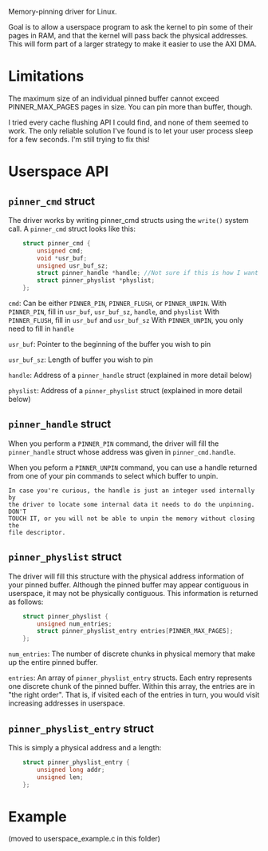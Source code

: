 Memory-pinning driver for Linux.

Goal is to allow a userspace program to ask the kernel to pin some of their 
pages in RAM, and that the kernel will pass back the physical addresses. This 
will form part of a larger strategy to make it easier to use the AXI DMA.

# Limitations

The maximum size of an individual pinned buffer cannot exceed PINNER_MAX_PAGES 
pages in size. You can pin more than buffer, though.

I tried every cache flushing API I could find, and none of them seemed to work. 
The only reliable solution I've found is to let your user process sleep for a 
few seconds. I'm still trying to fix this!

# Userspace API

## `pinner_cmd` struct

The driver works by writing pinner_cmd structs using the `write()` system call. A 
`pinner_cmd` struct looks like this:

```C
    struct pinner_cmd {
        unsigned cmd;
        void *usr_buf;
        unsigned usr_buf_sz;
        struct pinner_handle *handle; //Not sure if this is how I want to do it
        struct pinner_physlist *physlist;
    };
```

`cmd`:
    Can be either `PINNER_PIN`, `PINNER_FLUSH`, or `PINNER_UNPIN`.
    With `PINNER_PIN`, fill in `usr_buf`, `usr_buf_sz`, `handle`, and `physlist`
    With `PINNER_FLUSH`, fill in `usr_buf` and `usr_buf_sz`
    With `PINNER_UNPIN`, you only need to fill in `handle`

`usr_buf`:
    Pointer to the beginning of the buffer you wish to pin

`usr_buf_sz`:
    Length of buffer you wish to pin

`handle`:
    Address of a `pinner_handle` struct (explained in more detail below)

`physlist`:
    Address of a `pinner_physlist` struct (explained in more detail below)


## `pinner_handle` struct

When you perform a `PINNER_PIN` command, the driver will fill the `pinner_handle` 
struct whose address was given in `pinner_cmd.handle`.

When you peform a `PINNER_UNPIN` command, you can use a handle returned from one 
of your pin commands to select which buffer to unpin.

    In case you're curious, the handle is just an integer used internally by 
    the driver to locate some internal data it needs to do the unpinning. DON'T 
    TOUCH IT, or you will not be able to unpin the memory without closing the 
    file descriptor.


## `pinner_physlist` struct

The driver will fill this structure with the physical address information of 
your pinned buffer. Although the pinned buffer may appear contiguous in 
userspace, it may not be physically contiguous. This information is returned as 
follows:

```C
    struct pinner_physlist {
        unsigned num_entries;
        struct pinner_physlist_entry entries[PINNER_MAX_PAGES];
    };
```

`num_entries`:
    The number of discrete chunks in physical memory that make up the entire 
    pinned buffer.

`entries`:
    An array of `pinner_physlist_entry` structs. Each entry represents one 
    discrete chunk of the pinned buffer. Within this array, the entries are in 
    "the right order". That is, if visited each of the entries in turn, you 
    would visit increasing addresses in userspace.
    

## `pinner_physlist_entry` struct


This is simply a physical address and a length:

```C
    struct pinner_physlist_entry {
        unsigned long addr;
        unsigned len;
    };
```

# Example

(moved to userspace_example.c in this folder)
